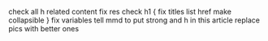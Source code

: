 check all h related content
fix res
check h1
{
fix titles list href
make collapsible
}
fix variables 
tell mmd to put strong and h in this article
replace pics with better ones
